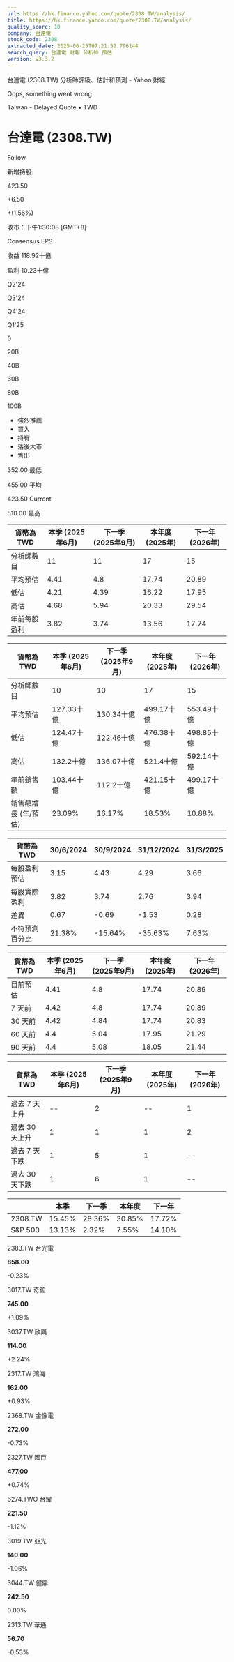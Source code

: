 ```yaml
---
url: https://hk.finance.yahoo.com/quote/2308.TW/analysis/
title: https://hk.finance.yahoo.com/quote/2308.TW/analysis/
quality_score: 10
company: 台達電
stock_code: 2308
extracted_date: 2025-06-25T07:21:52.796144
search_query: 台達電 財報 分析師 預估
version: v3.3.2
---
```


台達電 (2308.TW) 分析師評級、估計和預測 - Yahoo 財經


Oops, something went wrong

 

Taiwan - Delayed Quote • TWD 

# 台達電 (2308.TW)

Follow

 

新增持股

423.50

+6.50

+(1.56%)

收市：下午1:30:08 [GMT+8]

Consensus EPS

收益 118.92十億

盈利 10.23十億

Q2'24

Q3'24

Q4'24

Q1'25

0

20B

40B

60B

80B

100B

* 強烈推薦
* 買入
* 持有
* 落後大市
* 售出

352.00 最低

455.00 平均

423.50 Current

510.00 最高

| 貨幣為TWD | 本季 (2025年6月) | 下一季 (2025年9月) | 本年度 (2025年) | 下一年 (2026年) |
| --- | --- | --- | --- | --- |
| 分析師數目 | 11 | 11 | 17 | 15 |
| 平均預估 | 4.41 | 4.8 | 17.74 | 20.89 |
| 低估 | 4.21 | 4.39 | 16.22 | 17.95 |
| 高估 | 4.68 | 5.94 | 20.33 | 29.54 |
| 年前每股盈利 | 3.82 | 3.74 | 13.56 | 17.74 |

| 貨幣為TWD | 本季 (2025年6月) | 下一季 (2025年9月) | 本年度 (2025年) | 下一年 (2026年) |
| --- | --- | --- | --- | --- |
| 分析師數目 | 10 | 10 | 17 | 15 |
| 平均預估 | 127.33十億 | 130.34十億 | 499.17十億 | 553.49十億 |
| 低估 | 124.47十億 | 122.46十億 | 476.38十億 | 498.85十億 |
| 高估 | 132.2十億 | 136.07十億 | 521.4十億 | 592.14十億 |
| 年前銷售額 | 103.44十億 | 112.2十億 | 421.15十億 | 499.17十億 |
| 銷售額增長 (年/預估) | 23.09% | 16.17% | 18.53% | 10.88% |

| 貨幣為TWD | 30/6/2024 | 30/9/2024 | 31/12/2024 | 31/3/2025 |
| --- | --- | --- | --- | --- |
| 每股盈利預估 | 3.15 | 4.43 | 4.29 | 3.66 |
| 每股實際盈利 | 3.82 | 3.74 | 2.76 | 3.94 |
| 差異 | 0.67 | -0.69 | -1.53 | 0.28 |
| 不符預測百分比 | 21.38% | -15.64% | -35.63% | 7.63% |

| 貨幣為TWD | 本季 (2025年6月) | 下一季 (2025年9月) | 本年度 (2025年) | 下一年 (2026年) |
| --- | --- | --- | --- | --- |
| 目前預估 | 4.41 | 4.8 | 17.74 | 20.89 |
| 7 天前 | 4.42 | 4.8 | 17.74 | 20.89 |
| 30 天前 | 4.42 | 4.84 | 17.74 | 20.83 |
| 60 天前 | 4.4 | 5.04 | 17.95 | 21.29 |
| 90 天前 | 4.4 | 5.08 | 18.05 | 21.44 |

| 貨幣為TWD | 本季 (2025年6月) | 下一季 (2025年9月) | 本年度 (2025年) | 下一年 (2026年) |
| --- | --- | --- | --- | --- |
| 過去 7 天上升 | -- | 2 | -- | 1 |
| 過去 30 天上升 | 1 | 1 | 1 | 2 |
| 過去 7 天下跌 | 1 | 5 | 1 | -- |
| 過去 30 天下跌 | 1 | 6 | 1 | -- |

|  | 本季 | 下一季 | 本年度 | 下一年 |
| --- | --- | --- | --- | --- |
| 2308.TW | 15.45% | 28.36% | 30.85% | 17.72% |
| S&P 500 | 13.13% | 2.32% | 7.55% | 14.10% |

2383.TW  台光電

**858.00**

-0.23%

3017.TW  奇鋐

**745.00**

+1.09%

3037.TW  欣興

**114.00**

+2.24%

2317.TW  鴻海

**162.00**

+0.93%

2368.TW  金像電

**272.00**

-0.73%

2327.TW  國巨

**477.00**

+0.74%

6274.TWO  台燿

**221.50**

-1.12%

3019.TW  亞光

**140.00**

-1.06%

3044.TW  健鼎

**242.50**

0.00%

2313.TW  華通

**56.70**

-0.53%